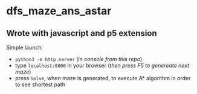# dfs_maze_ans_astar

## Wrote with javascript and p5 extension
Simple launch:
- `python3 -m http.server`   (_in console from this repo_)
-  type `localhost:8000` in your browser (_then press F5 to genereate next maze_)
-  press `Solve`, when maze is generated, to execute A* algorithm in order to see shortest path
